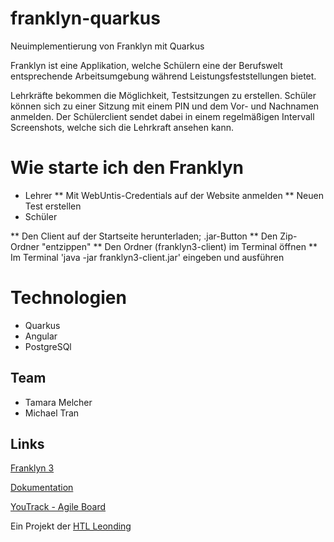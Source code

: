 # franklyn-quarkus
Neuimplementierung von Franklyn mit Quarkus

Franklyn ist eine Applikation, welche Schülern eine der Berufswelt entsprechende Arbeitsumgebung während Leistungsfeststellungen bietet.

Lehrkräfte bekommen die Möglichkeit, Testsitzungen zu erstellen. Schüler können sich zu einer Sitzung mit einem PIN und dem Vor- und Nachnamen anmelden. 
Der Schülerclient sendet dabei in einem regelmäßigen Intervall Screenshots, welche sich die Lehrkraft ansehen kann. 

# Wie starte ich den Franklyn
* Lehrer
** Mit WebUntis-Credentials auf der Website anmelden
** Neuen Test erstellen
* Schüler

** Den Client auf der Startseite herunterladen; .jar-Button
** Den Zip-Ordner "entzippen"
** Den Ordner (franklyn3-client) im Terminal öffnen
** Im Terminal 'java -jar franklyn3-client.jar' eingeben und ausführen

# Technologien
* Quarkus
* Angular
* PostgreSQl

## Team
* Tamara Melcher
* Michael Tran

## Links

[Franklyn 3](https://student.cloud.htl-leonding.ac.at/t.melcher/franklyn/start)

[Dokumentation](https://htl-leonding-project.github.io/franklyn-quarkus/)

[YouTrack - Agile Board](https://vm81.htl-leonding.ac.at/agiles/99-313/current)

Ein Projekt der [HTL Leonding](https://www.htl-leonding.at/)
